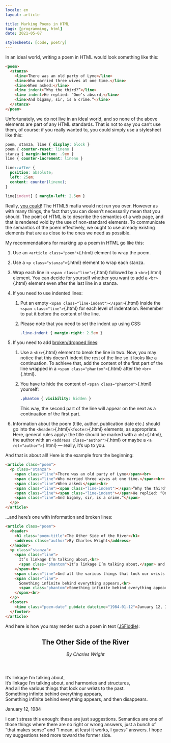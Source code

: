 ```yaml
---
locale: en
layout: article

title: Marking Poems in HTML
tags: [programming, html]
date: 2021-05-07

stylesheets: [code, poetry]
---
```


In an ideal world, writing a poem in HTML would look something like this:

```html
<poem>
  <stanza>
    <line>There was an old party of Lyme</line>
    <line>Who married three wives at one time.</line>
    <line>When asked:</line>
    <line indent>“Why the third?”</line>
    <line indent>He replied: “One’s absurd,</line>
    <line>And bigamy, sir, is a crime.”</line>
  </stanza>
</poem>
```

Unfortunately, we do not live in an ideal world, and so none of the above elements are part of any HTML standards. That is not to say you can’t use them, of course: if you really wanted to, you could simply use a stylesheet like this:

```css
poem, stanza, line { display: block }
poem { counter-reset: lineno }
stanza { margin-bottom: .9em }
line { counter-increment: lineno }

line::after {
  position: absolute;
  left: 25em;
  content: counter(lineno);
}

line[indent] { margin-left: 2.5em }
```

Really, [you could](https://jsfiddle.net/tadeassoucek/dwkvh9uo/)! The HTML5 mafia would not run you over. However as with many things, the fact that you can doesn’t necessarily mean that you should. The point of HTML is to describe the semantics of a web page, and that is rendered void by the use of non-standard elements. To communicate the semantics of the poem effectively, we ought to use already existing elements that are as close to the ones we need as possible.

My recommendations for marking up a poem in HTML go like this:

1. Use an `<article class="poem">`{.html} element to wrap the poem.

2. Use a `<p class="stanza">`{.html} element to wrap each stanza.

3. Wrap each line in `<span class="line">`{.html} followed by a `<br>`{.html} element. You can decide for yourself whether you want to add a `<br>`{.html} element even after the last line in a stanza.

4. If you need to use indented lines:
   1. Put an empty `<span class="line-indent"></span>`{.html} inside the `<span class="line">`{.html} for each level of indentation. Remember to put it before the content of the line.

   2. Please note that you need to set the indent up using CSS:
      ```css
      .line-indent { margin-right: 2.5em }
      ```

5. If you need to add [broken/dropped lines](https://en.wikipedia.org/wiki/Dropped_line):
   1. Use a `<br>`{.html} element to break the line in two. Now, you may notice that this doesn’t indent the rest of the line so it looks like a continuation. To achieve that, add the content of the first part of the line wrapped in a `<span class="phantom">`{.html} after the `<br>`{.html}.

   2. You have to hide the content of `<span class="phantom">`{.html} yourself:
      ```css
      .phantom { visibility: hidden }
      ```
      This way, the second part of the line will appear on the next as a continuation of the first part.

6. Information about the poem (title, author, publication date etc.) should go into the `<header>`{.html}/`<footer>`{.html} elements, as appropriate. Here, general rules apply: the title should be marked with a `<h1>`{.html}, the author with an `<address class="author">`{.html} or maybe a `<a rel="author">`{.html} — really, it’s up to you.

And that is about all! Here is the example from the beginning:

```html
<article class="poem">
  <p class="stanza">
    <span class="line">There was an old party of Lyme</span><br>
    <span class="line">Who married three wives at one time.</span><br>
    <span class="line">When asked:</span><br>
    <span class="line"><span class="line-indent"></span>“Why the third?”</span><br>
    <span class="line"><span class="line-indent"></span>He replied: “One’s absurd,</span><br>
    <span class="line">And bigamy, sir, is a crime.”</span>
  </p>
</article>
```

…and here’s one with information and broken lines:

```html
<article class="poem">
  <header>
    <h1 class="poem-title">The Other Side of the River</h1>
    <address class="author">By Charles Wright</address>
  </header>
  <p class="stanza">
    <span class="line">
      It’s linkage I’m talking about,<br>
      <span class="phantom">It’s linkage I’m talking about,</span> and harmonies and structures,
    </span><br>
    <span class="line">And all the various things that lock our wrists to the past.</span><br>
    <span class="line">
      Something infinite behind everything appears,<br>
      <span class="phantom">Something infinite behind everything appears,</span> and then disappears.
    </span><br>
  </p>
  <footer>
    <time class="poem-date" pubdate datetime="1984-01-12">January 12, 1984</time>
  </footer>
</article>
```

And here is how you may render such a poem in text ([JSFiddle](https://jsfiddle.net/tadeassoucek/qwzv62cs/)):

<article class="poem embedded">
  <header>
    <h1 class="poem-title">The Other Side of the River</h1>
    <address class="author">By Charles Wright</address>
  </header>
  <div class="content">
    <p class="stanza">
      <span class="line">
        It’s linkage I’m talking about,<br>
        <span class="phantom">It’s linkage I’m talking about,</span> and harmonies and structures,
      </span><br>
      <span class="line">And all the various things that lock our wrists to the past.</span><br>
      <span class="line">
        Something infinite behind everything appears,<br>
        <span class="phantom">Something infinite behind everything appears,</span> and then disappears.
      </span><br>
    </p>
  </div>
  <footer>
    <time class="poem-date" pubdate datetime="1984-01-12">January 12, 1984</time>
  </footer>
</article>

I can’t stress this enough: these are just suggestions. Semantics are one of those things where there are no right or wrong answers, just a bunch of “that makes sense” and “I mean, at least it works, I guess” answers. I hope my suggestions tend more toward the former side.
